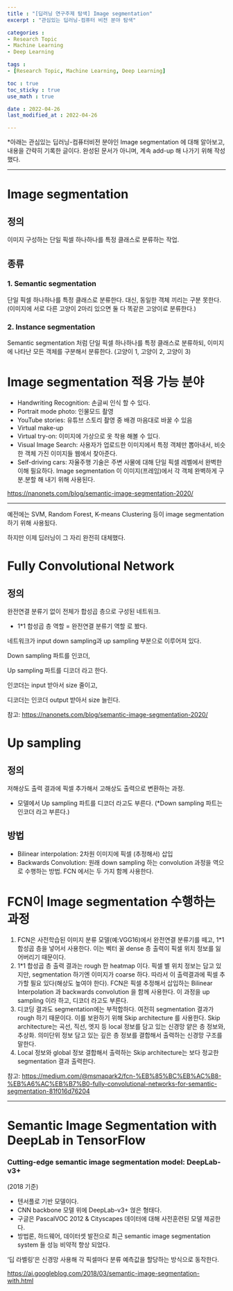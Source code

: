 ```yaml
---
title : "[딥러닝 연구주제 탐색] Image segmentation"
excerpt : "관심있는 딥러닝-컴퓨터 비전 분야 탐색"

categories : 
- Research Topic
- Machine Learning
- Deep Learning

tags : 
- [Research Topic, Machine Learning, Deep Learning]

toc : true 
toc_sticky : true 
use_math : true

date : 2022-04-26
last_modified_at : 2022-04-26

---
```


*아래는 관심있는 딥러닝-컴퓨터비전 분야인 Image segmentation 에 대해 알아보고, 내용을 간략히 기록한 글이다. 완성된 문서가 아니며, 계속 add-up 해 나가기 위해 작성했다. 

---

# Image segmentation

## 정의 

이미지 구성하는 단일 픽셀 하나하나를 특정 클래스로 분류하는 작업.

## 종류 

### 1. Semantic segmentation

단일 픽셀 하나하나를 특정 클래스로 분류한다. 대신, 동일한 객체 끼리는 구분 못한다. (이미지에 서로 다른 고양이 2마리 있으면 둘 다 똑같은 고양이로 분류한다.)

### 2. Instance segmentation

Semantic segmentation 처럼 단일 픽셀 하나하나를 특정 클래스로 분류하되, 이미지에 나타난 모든 객체를 구분해서 분류한다. (고양이 1, 고양이 2, 고양이 3)

# Image segmentation 적용 가능 분야 

- Handwriting Recognition: 손글씨 인식 할 수 있다. 
- Portrait mode photo: 인물모드 촬영 
- YouTube stories: 유튜브 스토리 촬영 중 배경 마음대로 바꿀 수 있음
- Virtual make-up
- Virtual try-on: 이미지에 가상으로 옷 착용 해볼 수 있다. 
- Visual Image Search: 사용자가 업로드한 이미지에서 특정 객체만 뽑아내서, 비슷한 객체 가진 이미지들 웹에서 찾아준다. 
- Self-driving cars: 자율주행 기술은 주변 사물에 대해 단일 픽셀 레벨에서 완벽한 이해 필요하다. Image segmentation 이 이미지(프레임)에서 각 객체 완벽하게 구분.분할 해 내기 위해 사용된다. 

https://nanonets.com/blog/semantic-image-segmentation-2020/

---

예전에는 SVM, Random Forest, K-means Clustering 등이 image segmentation 하기 위해 사용됬다. 

하지만 이제 딥러닝이 그 자리 완전히 대체했다. 

# Fully Convolutional Network 

## 정의

완전연결 분류기 없이 전체가 합성곱 층으로 구성된 네트워크.

- 1*1 합성곱 층 역할 = 완전연결 분류기 역할 로 봤다. 

네트워크가 input down sampling과 up sampling 부분으로 이루어져 있다. 

Down sampling 파트를 인코더,

Up sampling 파트를 디코더 라고 한다. 

인코더는 input 받아서 size 줄이고, 

디코더는 인코더 output 받아서 size 늘린다. 

참고: https://nanonets.com/blog/semantic-image-segmentation-2020/



# Up sampling

## 정의 

저해상도 출력 결과에 픽셀 추가해서 고해상도 출력으로 변환하는 과정. 

- 모델에서 Up sampling 파트를 디코더 라고도 부른다. (*Down sampling 파트는 인코더 라고 부른다.)


## 방법

- Bilinear interpolation: 2차원 이미지에 픽셀 (추정해서) 삽입
- Backwards Convolution: 원래 down sampling 하는 convolution 과정을 역으로 수행하는 방법. 
FCN 에서는 두 가지 함께 사용한다.

# FCN이 Image segmentation 수행하는 과정 

1. FCN은 사전학습된 이미지 분류 모델(예:VGG16)에서 완전연결 분류기를 떼고, 1*1 합성곱 층을 넣어서 사용한다. 이는 벡터 꼴 dense 층 출력이 픽셀 위치 정보를 잃어버리기 때문이다. 
2. 1*1 합성곱 층 출력 결과는 rough 한 heatmap 이다. 픽셀 별 위치 정보는 담고 있지만, segmentation 하기엔 이미지가 coarse 하다. 따라서 이 출력결과에 픽셀 추가할 필요 있다(해상도 높여야 한다). FCN은 픽셀 추정해서 삽입하는 Bilinear Interpolation 과 backwards convolution 을 함께 사용한다. 이 과정을 up sampling 이라 하고, 디코더 라고도 부른다. 
3. 디코딩 결과도 segmentation에는 부적합하다. 여전히 segmentation 결과가 rough 하기 때문이다. 이를 보완하기 위해 Skip architecture 를 사용한다. Skip architecture는 곡선, 직선, 엣지 등 local 정보를 담고 있는 신경망 얕은 층 정보와, 추상화. 의미단위 정보 담고 있는 깊은 층 정보를 결합해서 출력하는 신경망 구조를 말한다. 
4. Local 정보와 global 정보 결합해서 출력하는 Skip architecture는 보다 정교한 segmentation 결과 출력한다. 

참고: https://medium.com/@msmapark2/fcn-%EB%85%BC%EB%AC%B8-%EB%A6%AC%EB%B7%B0-fully-convolutional-networks-for-semantic-segmentation-81f016d76204







---

# Semantic Image Segmentation with DeepLab in TensorFlow

### Cutting-edge semantic image segmentation model: DeepLab-v3+

(2018 기준)

- 텐서플로 기반 모델이다. 
- CNN backbone 모델 위에 DeepLab-v3+ 얹은 형태다. 
- 구글은 PascalVOC 2012 & Cityscapes 데이터에 대해 사전훈련된 모델 제공한다.  
- 방법론, 하드웨어, 데이터셋 발전으로 최근 semantic image segmentation system 들 성능 비약적 향상 되었다. 

‘딥 라벨링’은 신경망 사용해 각 픽셀마다 분류 예측값을 할당하는 방식으로 동작한다. 

https://ai.googleblog.com/2018/03/semantic-image-segmentation-with.html



